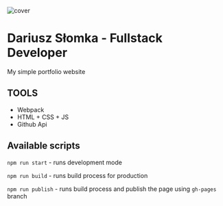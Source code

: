 ![cover](https://dariuszslomka.github.io/img/og-image.png)

# Dariusz Słomka - Fullstack Developer

My simple portfolio website

## TOOLS

- Webpack
- HTML + CSS + JS
- Github Api

## Available scripts

`npm run start` - runs development mode

`npm run build` - runs build process for production

`npm run publish` - runs build process and publish the page using `gh-pages` branch

